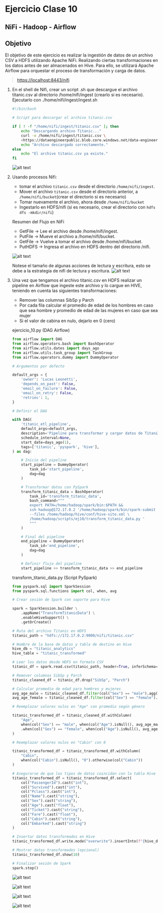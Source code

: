 # Ejercicio Clase 10

## NiFi - Hadoop - Airflow

## Objetivo

El objetivo de este ejercicio es realizar la ingestión de datos de un archivo CSV a HDFS utilizando Apache NiFi. Realizando ciertas transformaciones en los datos antes de ser almacenados en Hive. Para ello, se utilizará Apache Airflow para orquestar el proceso de transformación y carga de datos.

> <https://localhost:8443/nifi>

1. En el shell de Nifi, crear un script .sh que descargue el archivo titanic.csv al directorio /home/nifi/ingest (crearlo si es necesario). Ejecutarlo con ./home/nifi/ingest/ingest.sh

    ```bash
    #!/bin/bash

    # Script para descargar el archivo titanic.csv

    if [ ! -f "/home/nifi/ingest/titanic.csv" ]; then
        echo "Descargando archivo Titanic..."
        curl -o /home/nifi/ingest/titanic.csv \
        <https://dataengineerpublic.blob.core.windows.net/data-engineer/titanic.csv>
        echo "Archivo descargado correctamente."
    else
        echo "El archivo titanic.csv ya existe."
    fi
    ```

    ![alt text](image.png)

2. Usando procesos Nifi:
    - tomar el archivo `titanic.csv` desde el directorio `/home/nifi/ingest`.
    - Mover el archivo `titanic.csv` desde el directorio anterior, a `/home/nifi/bucket`(crear el directorio si es necesario)
    - Tomar nuevamente el archivo, ahora desde `/home/nifi/bucket`
    - Ingestarlo en HDFS/nifi (si es necesario, crear el directorio con `hdfs dfs -mkdir/nifi`)

    Resumen del Flujo en NiFi

    - GetFile → Lee el archivo desde /home/nifi/ingest.
    - PutFile → Mueve el archivo a /home/nifi/bucket.
    - GetFile → Vuelve a tomar el archivo desde /home/nifi/bucket.
    - PutHDFS → Ingresa el archivo en HDFS dentro del directorio /nifi.

    ![alt text](image-1.png)

    Notese el tamaño de algunas acciones de lectura y escritura, esto se debe a la estrategia de nifi de lectura y escritura.
    ![alt text](image-2.png)

3. Una vez que tengamos el archivo titanic.csv en HDFS realizar un pipeline en Airflow que
ingeste este archivo y lo cargue en HIVE, teniendo en cuenta las siguientes
transformaciones:
    - Remover las columnas SibSp y Parch
    - Por cada fila calcular el promedio de edad de los hombres en caso que sea
    hombre y promedio de edad de las mujeres en caso que sea mujer
    - Si el valor de cabina en nulo, dejarlo en 0 (cero)

    ejercicio_10.py (DAG Airflow)

    ```python
    from airflow import DAG
    from airflow.operators.bash import BashOperator
    from airflow.utils.dates import days_ago
    from airflow.utils.task_group import TaskGroup
    from airflow.operators.dummy import DummyOperator

    # Argumentos por defecto

    default_args = {
        'owner': 'Lucas Leonetti',
        'depends_on_past': False,
        'email_on_failure': False,
        'email_on_retry': False,
        'retries': 1,
    }

    # Definir el DAG

    with DAG(
        'titanic_etl_pipeline',
        default_args=default_args,
        description='Pipeline para transformar y cargar datos de Titanic en Hive',
        schedule_interval=None,
        start_date=days_ago(1),
        tags=['titanic', 'pyspark', 'hive'],
    ) as dag:

        # Inicio del pipeline
        start_pipeline = DummyOperator(
            task_id='start_pipeline',
            dag=dag
        )

        # Transformar datos con PySpark
        transform_titanic_data = BashOperator(
            task_id='transform_titanic_data',
            bash_command="""
            export PATH=/home/hadoop/spark/bin:$PATH &&
            ssh hadoop@172.17.0.2 '/home/hadoop/spark/bin/spark-submit \
            --files /home/hadoop/hive/conf/hive-site.xml \
            /home/hadoop/scripts/ej10/transform_titanic_data.py '
            """
        )

        # Final del pipeline
        end_pipeline = DummyOperator(
            task_id='end_pipeline',
            dag=dag
        )

        # Definir flujo del pipeline
        start_pipeline >> transform_titanic_data >> end_pipeline
    ```

    transform_titanic_data.py (Script PySpark)

    ```python
    from pyspark.sql import SparkSession
    from pyspark.sql.functions import col, when, avg

    # Crear sesión de Spark con soporte para Hive

    spark = SparkSession.builder \
        .appName("TransformTitanicData") \
        .enableHiveSupport() \
        .getOrCreate()

    # Ruta del archivo Titanic en HDFS
    titanic_path = "hdfs://172.17.0.2:9000/nifi/titanic.csv"

    # Nombre de la base de datos y tabla de destino en Hive
    hive_db = "titanic_analytics"
    hive_table = "titanic_transformed"

    # Leer los datos desde HDFS en formato CSV
    titanic_df = spark.read.csv(titanic_path, header=True, inferSchema=True)

    # Remover columnas SibSp y Parch
    titanic_cleaned_df = titanic_df.drop("SibSp", "Parch")

    # Calcular promedio de edad para hombres y mujeres
    avg_age_male = titanic_cleaned_df.filter(col("Sex") == "male").agg(avg("Age")).first()[0]
    avg_age_female = titanic_cleaned_df.filter(col("Sex") == "female").agg(avg("Age")).first()[0]

    # Reemplazar valores nulos en "Age" con promedio según género

    titanic_transformed_df = titanic_cleaned_df.withColumn(
        "Age",
        when(col("Sex") == "male", when(col("Age").isNull(), avg_age_male).otherwise(col("Age")))
        .when(col("Sex") == "female", when(col("Age").isNull(), avg_age_female).otherwise(col("Age")))
    )

    # Reemplazar valores nulos en "Cabin" con 0

    titanic_transformed_df = titanic_transformed_df.withColumn(
        "Cabin",
        when(col("Cabin").isNull(), "0").otherwise(col("Cabin"))
    )

    # Asegurarse de que los tipos de datos coincidan con la tabla Hive
    titanic_transformed_df = titanic_transformed_df.select(
        col("PassengerId").cast("int"),
        col("Survived").cast("int"),
        col("Pclass").cast("int"),
        col("Name").cast("string"),
        col("Sex").cast("string"),
        col("Age").cast("float"),
        col("Ticket").cast("string"),
        col("Fare").cast("float"),
        col("Cabin").cast("string"),
        col("Embarked").cast("string")
    )
    
    # Insertar datos transformados en Hive
    titanic_transformed_df.write.mode("overwrite").insertInto(f"{hive_db}.{hive_table}")

    # Mostrar datos transformados (opcional)
    titanic_transformed_df.show(10)

    # Finalizar sesión de Spark
    spark.stop()
    ```

    ![alt text](image-3.png)

    ![alt text](image-4.png)

    ![alt text](image-5.png)

    ![alt text](image-6.png)